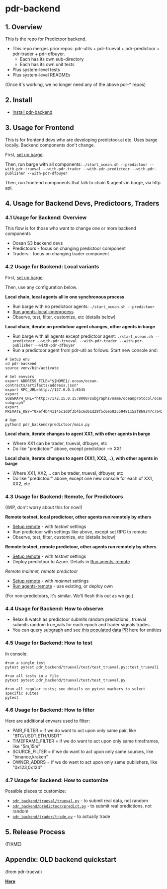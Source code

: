 <!--
Copyright 2023 Ocean Protocol Foundation
SPDX-License-Identifier: Apache-2.0
-->

# pdr-backend

## 1. Overview

This is the repo for Predictoor backend.

- This repo merges prior repos: pdr-utils + pdr-trueval + pdr-predictoor + pdr-trader + pdr-dfbuyer.
  - Each has its own sub-directory
  - Each has its own unit tests
- Plus system-level tests
- Plus system-level READMEs

(Once it's working, we no longer need any of the above pdr-* repos)

## 2. Install

- [Install pdr-backend](READMEs/install.md)

## 3. Usage for Frontend

This is for frontend devs who are developing predictoor.ai etc. Uses barge locally. Backend components don't change.

First, [set up barge](READMEs/setup-barge.md).

Then, run barge with all components: `./start_ocean.sh --predictoor --with-pdr-trueval --with-pdr-trader --with-pdr-predictoor --with-pdr-publisher --with-pdr-dfbuyer`

Then, run frontend components that talk to chain & agents in barge, via http api.

## 4. Usage for Backend Devs, Predictoors, Traders

### 4.1 Usage for Backend: Overview

This flow is for those who want to change one or more backend components
- Ocean S3 backend devs
- Predictoors - focus on changing predictoor component
- Traders - focus on changing trader component

### 4.2 Usage for Backend: Local variants

First, [set up barge](READMEs/setup-barge.md).

Then, use any configuration below.

**Local chain, local agents all in one synchronous process**
  - Run barge with no predictoor agents: `./start_ocean.sh --predictoor`
  - [Run agents-local-oneprocess](READMEs/agents-local-oneprocess.md)
  - Observe, test, filter, customize, etc (details below)

**Local chain, iterate on predictoor agent changes, other agents in barge**
  - Run barge with all agents except predictoor agent:  `./start_ocean.sh --predictoor --with-pdr-trueval --with-pdr-trader --with-pdr-publisher --with-pdr-dfbuyer`
  - Run a predictoor agent from pdr-util as follows. Start new console and:
```console
# Setup env
cd pdr-backend
source venv/bin/activate

# Set envvars
export ADDRESS_FILE="${HOME}/.ocean/ocean-contracts/artifacts/address.json"
export RPC_URL=http://127.0.0.1:8545
export SUBGRAPH_URL="http://172.15.0.15:8000/subgraphs/name/oceanprotocol/ocean-subgraph"
export PRIVATE_KEY="0xef4b441145c1d0f3b4bc6d61d29f5c6e502359481152f869247c7a4244d45209"

# Run
python3 pdr_backend/predictoor/main.py
```

**Local chain, iterate changes to agent XX1, with other agents in barge**
  - Where XX1 can be trader, trueval, dfbuyer, etc
  - Do like "predictoor" above, except predictoor --> XX1


**Local chain, iterate changes to agent {XX1, XX2, ..}, with other agents in barge**
  - Where XX1, XX2, .. can be trader, trueval, dfbuyer, etc
  - Do like "predictoor" above, except one new console for each of XX1, XX2, etc


### 4.3 Usage for Backend: Remote, for Predictoors

(WIP, don't worry about this for now!)

**Remote testnet, local predictoor, other agents run remotely by others**
  - [Setup remote](READMEs/setup-remote.md) - with *testnet* settings
  - Run predictoor with settings like above, except set RPC to remote
  - Observe, test, filter, customize, etc (details below)

**Remote testnet, remote predictoor, other agents run remotely by others**
  - [Setup remote](READMEs/setup-remote.md) - with *testnet* settings
  - Deploy predictoor to Azure. Details in [Run agents-remote](READMEs/agents-remote.md)

*Remote mainnet, remote predictoor*
  - [Setup remote](READMEs/setup-remote.md) - with *mainnet* settings
  - [Run agents-remote](READMEs/agents-remote.md) - use existing, or deploy own

(For non-predictoors, it's similar. We'll flesh this out as we go.)

### 4.4 Usage for Backend: How to observe

- Relax & watch as predictoor submits random predictions , trueval submits random true_vals for each epoch and trader signals trades.
- You can query [subgraph](http://172.15.0.15:8000/subgraphs/name/oceanprotocol/ocean-subgraph/graphql) and see [this populated data PR](https://github.com/oceanprotocol/ocean-subgraph/pull/678) here for entities 

### 4.5 Usage for Backend: How to test

In console:
```console
#run a single test
pytest pytest pdr_backend/trueval/test/test_trueval.py::test_trueval1

#run all tests in a file
pytest pytest pdr_backend/trueval/test/test_trueval.py

#run all regular tests; see details on pytest markers to select specific suites
pytest
```

### 4.6 Usage for Backend: How to filter

Here are additional envvars used to filter:

- PAIR_FILTER = if we do want to act upon only same pair, like  "BTC/USDT,ETH/USDT"
- TIMEFRAME_FILTER = if we do want to act upon only same timeframes, like  "5m,15m"
- SOURCE_FILTER = if we do want to act upon only same sources, like  "binance,kraken"
- OWNER_ADDRS = if we do want to act upon only same publishers, like  "0x123,0x124"

### 4.7 Usage for Backend: How to customize

Possible places to customize:
- [`pdr_backend/trueval/trueval.py`](pdr_backend/trueval/trueval.py) - to submit real data, not random
- [`pdr_backend/predictoor/predict.py`](pdr_backend/predictoor/predict.py) - to submit real predictions, not random
- [`pdr_backend/trader/trade.py`](pdr_backend/trader/trade.py) - to actually trade


## 5. Release Process

(FIXME)


## Appendix: OLD backend quickstart

(from pdr-trueval)

**[Here](READMEs/backend-dev-local.md)** 

